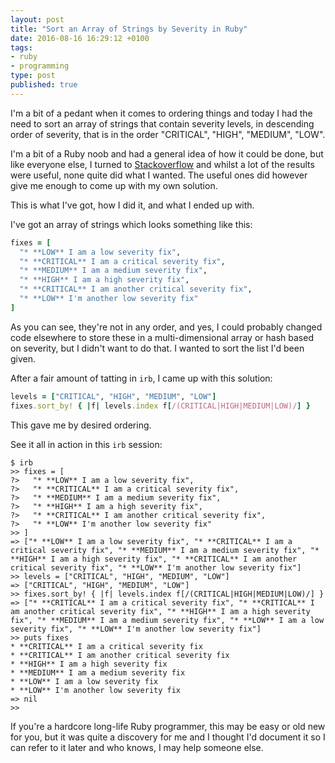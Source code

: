 ```yaml
---
layout: post
title: "Sort an Array of Strings by Severity in Ruby"
date: 2016-08-16 16:29:12 +0100
tags:
- ruby
- programming
type: post
published: true
---
```


I'm a bit of a pedant when it comes to ordering things and today I had the need to sort an array of strings that contain severity levels, in descending order of severity, that is in the order "CRITICAL", "HIGH", "MEDIUM", "LOW".

I'm a bit of a Ruby noob and had a general idea of how it could be done, but like everyone else, I turned to [Stackoverflow](http://stackoverflow.com/) and whilst a lot of the results were useful, none quite did what I wanted.  The useful ones did however give me enough to come up with my own solution.  

This is what I've got, how I did it, and what I ended up with.

I've got an array of strings which looks something like this:

```ruby
fixes = [
  "* **LOW** I am a low severity fix",
  "* **CRITICAL** I am a critical severity fix",
  "* **MEDIUM** I am a medium severity fix",
  "* **HIGH** I am a high severity fix",
  "* **CRITICAL** I am another critical severity fix",
  "* **LOW** I'm another low severity fix"
]
```

As you can see, they're not in any order, and yes, I could probably changed code elsewhere to store these in a multi-dimensional array or hash based on severity, but I didn't want to do that. I wanted to sort the list I'd been given.

After a fair amount of tatting in `irb`, I came up with this solution:

```ruby
levels = ["CRITICAL", "HIGH", "MEDIUM", "LOW"]
fixes.sort_by! { |f| levels.index f[/(CRITICAL|HIGH|MEDIUM|LOW)/] }
```

This gave me by desired ordering.

See it all in action in this `irb` session:

```
$ irb
>> fixes = [
?>   "* **LOW** I am a low severity fix",
?>   "* **CRITICAL** I am a critical severity fix",
?>   "* **MEDIUM** I am a medium severity fix",
?>   "* **HIGH** I am a high severity fix",
?>   "* **CRITICAL** I am another critical severity fix",
?>   "* **LOW** I'm another low severity fix"
>> ]
=> ["* **LOW** I am a low severity fix", "* **CRITICAL** I am a critical severity fix", "* **MEDIUM** I am a medium severity fix", "* **HIGH** I am a high severity fix", "* **CRITICAL** I am another critical severity fix", "* **LOW** I'm another low severity fix"]
>> levels = ["CRITICAL", "HIGH", "MEDIUM", "LOW"]
=> ["CRITICAL", "HIGH", "MEDIUM", "LOW"]
>> fixes.sort_by! { |f| levels.index f[/(CRITICAL|HIGH|MEDIUM|LOW)/] }
=> ["* **CRITICAL** I am a critical severity fix", "* **CRITICAL** I am another critical severity fix", "* **HIGH** I am a high severity fix", "* **MEDIUM** I am a medium severity fix", "* **LOW** I am a low severity fix", "* **LOW** I'm another low severity fix"]
>> puts fixes
* **CRITICAL** I am a critical severity fix
* **CRITICAL** I am another critical severity fix
* **HIGH** I am a high severity fix
* **MEDIUM** I am a medium severity fix
* **LOW** I am a low severity fix
* **LOW** I'm another low severity fix
=> nil
>>
```

If you're a hardcore long-life Ruby programmer, this may be easy or old new for you, but it was quite a discovery for me and I thought I'd document it so I can refer to it later and who knows, I may help someone else.

